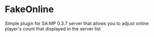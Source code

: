# FakeOnline
Simple plugin for SA:MP 0.3.7 server that allows you to adjust online player's count that displayed in the server list
